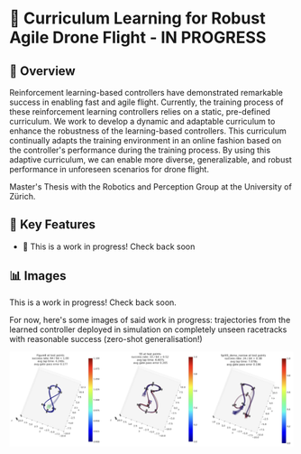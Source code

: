 # 📌 Curriculum Learning for Robust Agile Drone Flight - IN PROGRESS

## 📖 Overview
Reinforcement learning-based controllers have demonstrated remarkable success in enabling fast and agile flight. Currently, the training process of these reinforcement learning controllers relies on a static, pre-defined curriculum. We work to develop a dynamic and adaptable curriculum to enhance the robustness of the learning-based controllers. This curriculum continually adapts the training environment in an online fashion based on the controller's performance during the training process. By using this adaptive curriculum, we can enable more diverse, generalizable, and robust performance in unforeseen scenarios for drone flight.

Master's Thesis with the Robotics and Perception Group at the University of Zürich.

## 🎯 Key Features
- 🔹 This is a work in progress! Check back soon

## 📊 Images
This is a work in progress! Check back soon.

For now, here's some images of said work in progress: trajectories from the learned controller deployed in simulation on completely unseen racetracks with reasonable success (zero-shot generalisation!)  

<img src="mixed_deploy.png" alt="pic"/>
